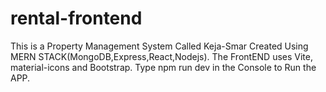 # rental-frontend
This is a Property Management  System Called Keja-Smar
Created Using MERN STACK(MongoDB,Express,React,Nodejs).
The FrontEND uses Vite, material-icons and Bootstrap.
Type npm run dev in the Console to Run the APP.
